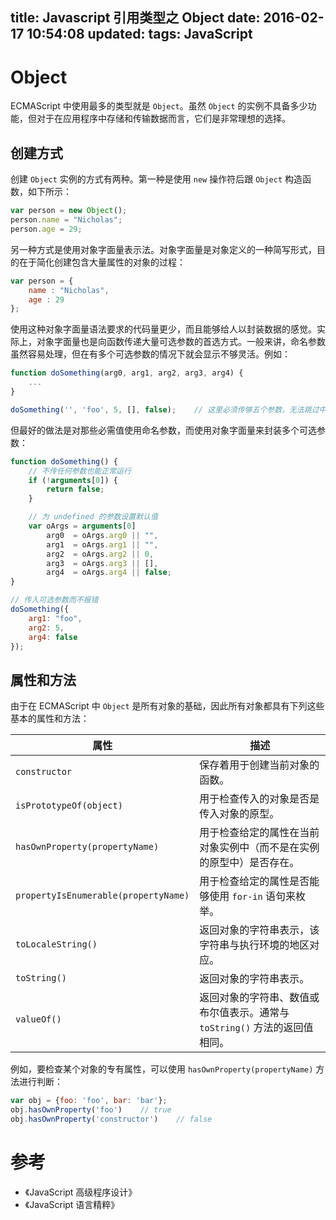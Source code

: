title: Javascript 引用类型之 Object
date: 2016-02-17 10:54:08
updated:
tags: JavaScript
---

# Object

ECMAScript 中使用最多的类型就是 `Object`。虽然 `Object` 的实例不具备多少功能，但对于在应用程序中存储和传输数据而言，它们是非常理想的选择。

## 创建方式

创建 `Object` 实例的方式有两种。第一种是使用 `new` 操作符后跟 `Object` 构造函数，如下所示：

```javascript
var person = new Object();person.name = "Nicholas";person.age = 29;
```

另一种方式是使用对象字面量表示法。对象字面量是对象定义的一种简写形式，目的在于简化创建包含大量属性的对象的过程：

```javascript
var person = {    name : "Nicholas",    age : 29};
```

使用这种对象字面量语法要求的代码量更少，而且能够给人以封装数据的感觉。实际上，对象字面量也是向函数传递大量可选参数的首选方式。一般来讲，命名参数虽然容易处理，但在有多个可选参数的情况下就会显示不够灵活。例如：

```javascript
function doSomething(arg0, arg1, arg2, arg3, arg4) {　　
    ... 
}

doSomething('', 'foo', 5, [], false);    // 这里必须传够五个参数，无法跳过中间某个可选参数
```

但最好的做法是对那些必需值使用命名参数，而使用对象字面量来封装多个可选参数：

```javascript
function doSomething() {
    // 不传任何参数也能正常运行
    if (!arguments[0]) {
        return false;
    }

    // 为 undefined 的参数设置默认值
    var oArgs = arguments[0]
        arg0  = oArgs.arg0 || "",
        arg1  = oArgs.arg1 || "",
        arg2  = oArgs.arg2 || 0,
        arg3  = oArgs.arg3 || [],
        arg4  = oArgs.arg4 || false;
}

// 传入可选参数而不报错
doSomething({
    arg1: "foo",
    arg2: 5,
    arg4: false
});
```

## 属性和方法

由于在 ECMAScript 中 `Object` 是所有对象的基础，因此所有对象都具有下列这些基本的属性和方法：

|属性|描述|
|---|---|
|`constructor`|保存着用于创建当前对象的函数。|
|`isPrototypeOf(object)`|用于检查传入的对象是否是传入对象的原型。|
|`hasOwnProperty(propertyName)`|用于检查给定的属性在当前对象实例中（而不是在实例的原型中）是否存在。|
|`propertyIsEnumerable(propertyName)`|用于检查给定的属性是否能够使用 `for-in` 语句来枚举。|
|`toLocaleString()`|返回对象的字符串表示，该字符串与执行环境的地区对应。|
|`toString()`|返回对象的字符串表示。|
|`valueOf()`|返回对象的字符串、数值或布尔值表示。通常与 `toString()` 方法的返回值相同。|

例如，要检查某个对象的专有属性，可以使用 `hasOwnProperty(propertyName)` 方法进行判断：

```javascript
var obj = {foo: 'foo', bar: 'bar'};
obj.hasOwnProperty('foo')    // true
obj.hasOwnProperty('constructor')    // false
```

# 参考

* 《JavaScript 高级程序设计》
* 《JavaScript 语言精粹》